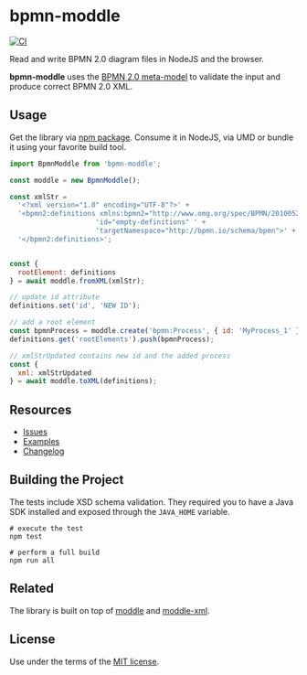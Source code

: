 # bpmn-moddle

[![CI](https://github.com/bpmn-io/bpmn-moddle/workflows/CI/badge.svg)](https://github.com/bpmn-io/bpmn-moddle/actions?query=workflow%3ACI)

Read and write BPMN 2.0 diagram files in NodeJS and the browser.

__bpmn-moddle__ uses the [BPMN 2.0 meta-model](http://www.omg.org/spec/BPMN/2.0/) to validate the input and produce correct BPMN 2.0 XML.


## Usage

Get the library via [npm package](https://www.npmjs.org/package/bpmn-moddle). Consume it in NodeJS, via UMD or bundle it using your favorite build tool.

```javascript
import BpmnModdle from 'bpmn-moddle';

const moddle = new BpmnModdle();

const xmlStr =
  '<?xml version="1.0" encoding="UTF-8"?>' +
  '<bpmn2:definitions xmlns:bpmn2="http://www.omg.org/spec/BPMN/20100524/MODEL" ' +
                     'id="empty-definitions" ' +
                     'targetNamespace="http://bpmn.io/schema/bpmn">' +
  '</bpmn2:definitions>';


const {
  rootElement: definitions
} = await moddle.fromXML(xmlStr);

// update id attribute
definitions.set('id', 'NEW ID');

// add a root element
const bpmnProcess = moddle.create('bpmn:Process', { id: 'MyProcess_1' });
definitions.get('rootElements').push(bpmnProcess);

// xmlStrUpdated contains new id and the added process
const {
  xml: xmlStrUpdated
} = await moddle.toXML(definitions);
```


## Resources

* [Issues](https://github.com/bpmn-io/bpmn-moddle/issues)
* [Examples](https://github.com/bpmn-io/bpmn-moddle/tree/master/test/spec/xml)
* [Changelog](./CHANGELOG.md)


## Building the Project

The tests include XSD schema validation. They required you to have a Java SDK installed and exposed through the `JAVA_HOME` variable.

```
# execute the test
npm test

# perform a full build
npm run all
```


## Related

The library is built on top of [moddle](https://github.com/bpmn-io/moddle) and [moddle-xml](https://github.com/bpmn-io/moddle-xml).


## License

Use under the terms of the [MIT license](http://opensource.org/licenses/MIT).
